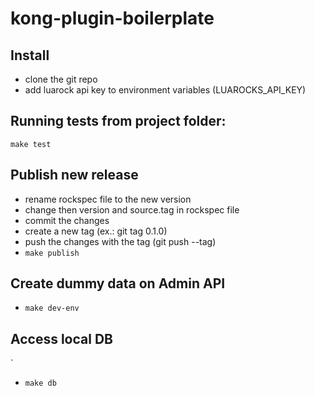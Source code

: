 # kong-plugin-boilerplate

## Install
 - clone the git repo
 - add luarock api key to environment variables (LUAROCKS_API_KEY)

## Running tests from project folder:

`make test`

## Publish new release
 - rename rockspec file to the new version
 - change then version and source.tag in rockspec file
 - commit the changes
 - create a new tag (ex.: git tag 0.1.0)
 - push the changes with the tag (git push --tag)
 - `make publish`
 
## Create dummy data on Admin API

- `make dev-env`

## Access local DB
`
- `make db`